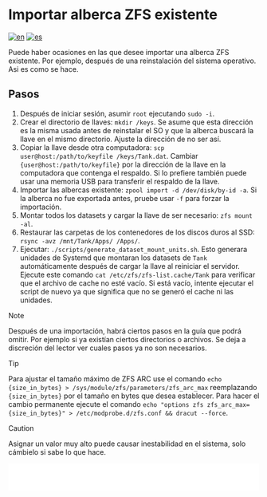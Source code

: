 # Importar alberca ZFS existente

[![en](https://img.shields.io/badge/lang-en-blue.svg)](Import%20existing%20zfs%20pool.md)
[![es](https://img.shields.io/badge/lang-es-blue.svg)](Import%20existing%20zfs%20pool.es.md)

Puede haber ocasiones en las que desee importar una alberca ZFS existente. Por ejemplo, después de una reinstalación del sistema operativo. Asi es como se hace.

## Pasos

1. Después de iniciar sesión, asumir `root` ejecutando `sudo -i`.
2. Crear el directorio de llaves: `mkdir /keys`. Se asume que esta dirección es la misma usada antes de reinstalar el SO y que la alberca buscará la llave en el mismo directorio. Ajuste la dirección de no ser así.
3. Copiar la llave desde otra computadora: `scp user@host:/path/to/keyfile /keys/Tank.dat`. Cambiar `{user@host:/path/to/keyfile}` por la dirección de la llave en la computadora que contenga el respaldo. Si lo prefiere también puede usar una memoria USB para transferir el respaldo de la llave.
4. Importar las albercas existente: `zpool import -d /dev/disk/by-id -a`. Si la alberca no fue exportada antes, pruebe usar `-f` para forzar la importación.
5. Montar todos los datasets y cargar la llave de ser necesario: `zfs mount -al`.
6. Restaurar las carpetas de los contenedores de los discos duros al SSD: `rsync -avz /mnt/Tank/Apps/ /Apps/`.
7. Ejecutar: `./scripts/generate_dataset_mount_units.sh`. Esto generara unidades de Systemd que montaran los datasets de `Tank` automáticamente después de cargar la llave al reiniciar el servidor. Ejecute este comando `cat /etc/zfs/zfs-list.cache/Tank` para verificar que el archivo de cache no esté vacío. Si está vacío, intente ejecutar el script de nuevo ya que significa que no se generó el cache ni las unidades.

> [!NOTE]
> Después de una importación, habrá ciertos pasos en la guía que podrá omitir. Por ejemplo si ya existían ciertos directorios o archivos. Se deja a discreción del lector ver cuales pasos ya no son necesarios.

> [!TIP]
> Para ajustar el tamaño máximo de ZFS ARC use el comando `echo {size_in_bytes} > /sys/module/zfs/parameters/zfs_arc_max` reemplazando `{size_in_bytes}` por el tamaño en bytes que desea establecer. Para hacer el cambio permanente ejecute el comando `echo "options zfs zfs_arc_max={size_in_bytes}" > /etc/modprobe.d/zfs.conf && dracut --force`.

> [!CAUTION]
> Asignar un valor muy alto puede causar inestabilidad en el sistema, solo cámbielo si sabe lo que hace.

[<img width="33.3%" src="buttons/prev-Configure zfs.es.svg" alt="Configurar ZFS">](Configure%20zfs.es.md)[<img width="33.3%" src="buttons/jump-Index.es.svg" alt="Índice">](README.es.md)[<img width="33.3%" src="buttons/next-Configure shares.es.svg" alt="Configurar shares">](Configure%20shares.es.md)
